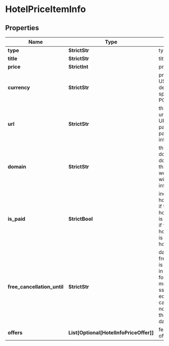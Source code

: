 # HotelPriceItemInfo


## Properties

| Name | Type | Description | Notes |
|------------ | ------------- | ------------- | -------------|
**type** | **StrictStr** | type of element |[optional]|
**title** | **StrictStr** | title of the hotel |[optional]|
**price** | **StrictInt** | price per night |[optional]|
**currency** | **StrictStr** | price currency<br>USD is applied by default, unless specified in the POST array |[optional]|
**url** | **StrictStr** | third-party page url<br>URL to the third-party website page with pricing information |[optional]|
**domain** | **StrictStr** | third-party domain<br>domain of the third-party website page with pricing information |[optional]|
**is_paid** | **StrictBool** | indicates a paid hotel listing<br>if true, related hotel_search_item is a paid ad<br>if false, related hotel_search_item is an organic hotel listing |[optional]|
**free_cancellation_until** | **StrictStr** | date until which free cancellation is available<br>in the UTC format: “yyyy-mm-dd hh-mm-ss +00:00”<br>equals null if free cancellation is not available for the selected dates |[optional]|
**offers** | **List[Optional[HotelInfoPriceOffer]]** | featured price offers |[optional]|